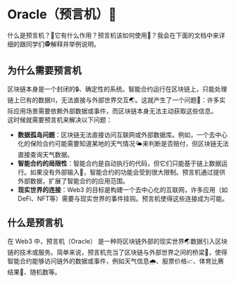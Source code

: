 # Oracle（预言机）🐔
什么是预言机？🤔它有什么作用？预言机该如何使用🧐？我会在下面的文档中来详细的跟同学们🕵️解释并举例说明。
## 为什么需要预言机
区块链本身是一个封闭的🔒、确定性的系统。智能合约运行在区块链上，只能处理链上已有的数据⛓，无法直接与外部世界交互🌏。这就产生了一个问题🎯：许多实际应用场景需要依赖外部数据或事件，而区块链本身无法主动获取这些信息。  
这时候就需要预言机来解决以下问题：
- **数据孤岛问题**：区块链无法直接访问互联网或外部数据库。例如，一个去中心化的保险合约可能需要知道某地的天气情况🌤来判断是否赔付，但区块链无法直接查询天气数据。
- **智能合约的局限性**：智能合约是自动执行的代码，但它们只能基于链上数据运行。如果没有外部输入🔢，智能合约的功能会受到很大限制。预言机通过提供外部数据，扩展了智能合约的应用范围。
- **现实世界的连接**：Web3 的目标是构建一个去中心化的互联网，许多应用（如 DeFi、NFT等）需要与现实世界的事件挂钩。预言机使得这些连接成为可能。
## 什么是预言机
在 Web3 中，预言机（Oracle） 是一种将区块链外部的现实世界🌏数据引入区块链的技术或服务。简单来说，预言机充当了区块链与外部世界之间的桥梁🌉，使得智能合约能够访问链外的数据或事件，例如天气信息🌧、股票价格📈、体育比赛结果🏀、随机数等。 


